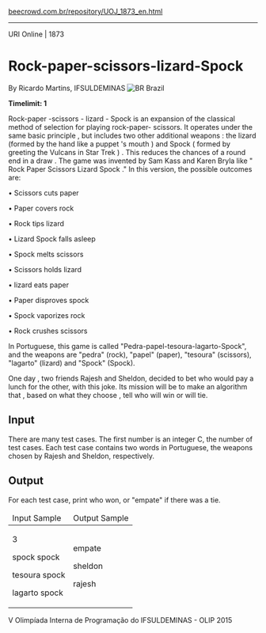 <p><a href="https://www.beecrowd.com.br/repository/UOJ_1873_en.html">beecrowd.com.br/repository/UOJ_1873_en.html</a></p><hr>
<div>
  <span>URI Online | 1873</span>
  <h1>Rock-paper-scissors-lizard-Spock</h1>
  <div>
    <p>By Ricardo Martins, IFSULDEMINAS <img src="https://resources.beecrowd.com.br/gallery/images/flags/br.gif" alt="BR"> Brazil</p>
  </div>
  <strong>Timelimit: 1</strong>
</div>
<div>
<div>
  <p>Rock-paper -scissors - lizard - Spock is an expansion of the classical method of selection for playing rock-paper- scissors. It operates under the same basic principle , but includes two other additional weapons : the lizard (formed by the hand like a puppet 's mouth ) and Spock ( formed by greeting the Vulcans in Star Trek ) . This reduces the chances of a round end in a draw . The game was invented by Sam Kass and Karen Bryla like " Rock Paper Scissors Lizard Spock ." In this version, the possible outcomes are:</p>
  <p>• Scissors cuts paper</p>
  <p>• Paper covers rock</p>
  <p>• Rock tips lizard</p>
  <p>• Lizard Spock falls asleep</p>
  <p>• Spock melts scissors</p>
  <p>• Scissors holds lizard</p>
  <p>• lizard eats paper</p>
  <p>• Paper disproves spock</p>
  <p>• Spock vaporizes rock</p>
  <p>• Rock crushes scissors </p>
  <p>In Portuguese, this game is called "Pedra-papel-tesoura-lagarto-Spock", and the weapons are "pedra" (rock), "papel" (paper), "tesoura" (scissors), "lagarto" (lizard) and "Spock" (Spock).</p>
  <p>One day , two friends Rajesh and Sheldon, decided to bet who would pay a lunch for the other, with this joke. Its mission will be to make an algorithm that , based on what they choose , tell who will win or will tie.</p>
</div>
<h2>Input</h2>
<div>
  <p>There are many test cases. The first number is an integer C, the number of test cases. Each test case contains two words in Portuguese, the weapons chosen by Rajesh and Sheldon, respectively. </p>
</div>
<h2>Output</h2>
<div>
  <p>For each test case, print who won, or "empate" if there was a tie.</p>
</div>
<div></div>
<table>
  <thead>
    <tr>
      <td>Input Sample</td>
      <td>Output Sample</td>
    </tr>
  </thead>
  <tbody>
    <tr>
      <td>
        <p>3</p>
        <p>spock spock</p>
        <p>tesoura spock</p>
        <p>lagarto spock</p>
      </td>
      <td>
        <p>empate</p>
        <p>sheldon</p>
        <p>rajesh</p>
      </td>
    </tr>
  </tbody>
</table>
<div></div>
  <p>
  V Olimpíada Interna de Programação do IFSULDEMINAS - OLIP 2015</p>
</div>